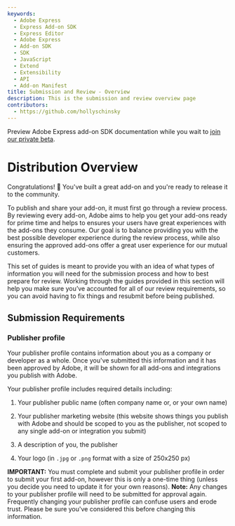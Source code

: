 ```yaml
---
keywords:
  - Adobe Express
  - Express Add-on SDK
  - Express Editor
  - Adobe Express
  - Add-on SDK
  - SDK
  - JavaScript
  - Extend
  - Extensibility
  - API
  - Add-on Manifest
title: Submission and Review - Overview
description: This is the submission and review overview page
contributors:
  - https://github.com/hollyschinsky
---
```

<InlineAlert slots="text" variant="info"/>

Preview Adobe Express add-on SDK documentation while you wait to [join our private beta](https://adobe.com/go/express-developer).

# Distribution Overview

Congratulations! 👏 You've built a great add-on and you're ready to release it to the community.

To publish and share your add-on, it must first go through a review process. By reviewing every add-on, Adobe aims to help you get your add-ons ready for prime time and helps to ensures your users have great experiences with the add-ons they consume. Our goal is to balance providing you with the best possible developer experience during the review process, while also ensuring the approved add-ons offer a great user experience for our mutual customers.

<InlineAlert slots="text" variant="success"/>

This set of guides is meant to provide you with an idea of what types of information you will need for the submission process and how to best prepare for review. Working through the guides provided in this section will help you make sure you’ve accounted for all of our review requirements, so you can avoid having to fix things and resubmit before being published.
<!-- 

## Review Guides

- [Review Guidelines](review_guidelines.md)

## Distribution Guides
- [Submit for Private Distribution](../distribute/submit-private-dist.md)
- [Submit for Public Distribution](../distribute/submit-public-dist.md) -->

## Submission Requirements

### Publisher profile

Your publisher profile contains information about you as a company or developer as a whole. Once you've submitted this information and it has been approved by Adobe, it will be shown for all add-ons and integrations you publish with Adobe.

Your publisher profile includes required details including:

1. Your publisher public name (often company name or, or your own name)

2. Your publisher marketing website (this website shows things you publish with Adobe and should be scoped to you as the publisher, not scoped to any single add-on or integration you submit)

3. A description of you, the publisher

4. Your logo (in `.jpg` or `.png` format with a size of 250x250 px)

<InlineAlert slots="text" variant="info"/>

**IMPORTANT:** You must complete and submit your publisher profile in order to submit your first add-on, however this is only a one-time thing (unless you decide you need to update it for your own reasons). **Note:** Any changes to your publisher profile will need to be submitted for approval again.
Frequently changing your publisher profile can confuse users and erode trust. Please be sure you've considered this before changing this information.




<!-- 
### Private Distribution Requirements
#### Assets:

1. **Icon**

    3 sizes required in `.jpg` or `.png` format:

    - Size 36x36px


### Public Distribution Requirements

#### Assets:

1. **Icons**

    3 sizes required in `.jpg` or `.png` format:

    - Size 36x36px
    - Size 64x64px
    - Size 144x144px
    
    <InlineAlert slots="text" variant="warning"/>
    
    All three sizes are mandatory.

2. **Screenshots**
    
    1-5 screenshots with dimensions of 1360x800px in `.jpg` or `.png` format. 
    
    <InlineAlert slots="text" variant="warning"/>
    
    At least one screenshot is mandatory.        


#### Metadata Requirements:

1. **Publisher Metadata**
    - Publisher Name
    - Publisher Description
    - Publisher Website
    - Publisher Logo
2. **Add-on Metadata**
    - Support Email
    - Help Url
    - Privacy Policy
    - License Agreement
    - Name
    - Description
    - Summary
    - Keywords
3. **Version Metadata**
    - Version release notes -->
